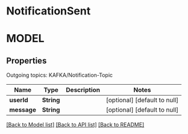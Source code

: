 # NotificationSent

# MODEL

## Properties


 Outgoing topics:
              KAFKA/Notification-Topic


| Name | Type | Description | Notes |
|------------ | ------------- | ------------- | -------------|
| **userId** | **String** |  | [optional] [default to null] |
| **message** | **String** |  | [optional] [default to null] |

[[Back to Model list]](../README.md#documentation-for-models) [[Back to API list]](../README.md#documentation-for-api-endpoints) [[Back to README]](../README.md)


